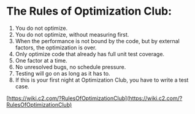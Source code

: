 # The Rules of Optimization Club:

1. You do not optimize.
2. You do not optimize, without measuring first.
3. When the performance is not bound by the code, but by external factors, the optimization is over.
4. Only optimize code that already has full unit test coverage.
5. One factor at a time.
6. No unresolved bugs, no schedule pressure.
7. Testing will go on as long as it has to.
8. If this is your first night at Optimization Club, you have to write a test case.

[https://wiki.c2.com/?RulesOfOptimizationClub](https://wiki.c2.com/?RulesOfOptimizationClub)
